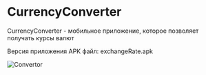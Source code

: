 # CurrencyConverter
CurrencyConverter - мобильное приложение, которое позволяет получать курсы валют

Версия приложения APK файл: exchangeRate.apk

![Convertor](https://github.com/CHvvmu/CurrencyConverter/assets/96997574/96c4dc0c-f038-4097-97a3-f1f530bff1d7)
